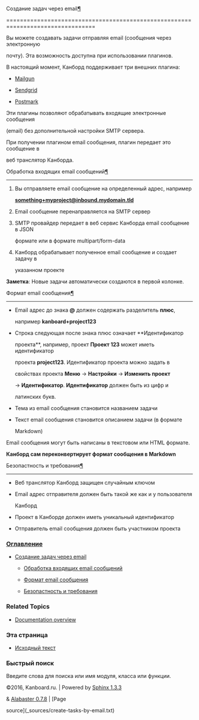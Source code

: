 Создание задач через email[¶](#create-tasks-by-email "Ссылка на этот заголовок")

================================================================================



Вы можете создавать задачи отправляя email (сообщения через электронную

почту). Эта возможность доступна при использовании плагинов.



В настоящий момент, Канборд поддерживает три внешних плагина:



-   [Mailgun](https://github.com/kanboard/plugin-mailgun)

-   [Sendgrid](https://github.com/kanboard/plugin-sendgrid)

-   [Postmark](https://github.com/kanboard/plugin-postmark)



Эти плагины позволяют обрабатывать входящие электронные сообщения

(email) без дополнительной настройки SMTP сервера.



При получении плагином email сообщения, плагин передает это сообщение в

веб транслятор Канборда.



Обработка входящих email сообщений[¶](#incoming-emails-workflow "Ссылка на этот заголовок")

-------------------------------------------------------------------------------------------



1.  Вы отправляете email сообщение на определенный адрес, например

    **something+myproject@inbound.mydomain.tld**



2.  Email сообщение перенаправляется на SMTP сервер



3.  SMTP провайдер передает в веб сервис Канборда email сообщение в JSON

    формате или в формате multipart/form-data



4.  Канборд обрабатывает полученное email сообщение и создает задачу в

    указанном проекте



**Заметка**: Новые задачи автоматически создаются в первой колонке.



Формат email сообщения[¶](#email-format "Ссылка на этот заголовок")

-------------------------------------------------------------------



-   Email адрес до знака **@** должен содержать разделитель **плюс**,

    например **kanboard+project123**



-   Строка следующая после знака плюс означает **Идентификатор

    проекта**, например, проект **Проект 123** может иметь идентификатор

    проекта **project123**. Идентификатор проекта можно задать в

    свойствах проекта **Меню** -\> **Настройки** -\> **Изменить проект**

    -\> **Идентификатор**. **Идентификатор** должен быть из цифр и

    латинских букв.



-   Тема из email сообщения становится названием задачи



-   Текст email сообщения становится описанием задачи (в формате

    Markdown)



Email сообщения могут быть написаны в текстовом или HTML формате.

**Канборд сам переконвертирует формат сообщения в Markdown**



Безопастность и требования[¶](#security-and-requirements "Ссылка на этот заголовок")

------------------------------------------------------------------------------------



-   Веб транслятор Канборд защищен случайным ключом



-   Email адрес отправителя должен быть такой же как и у пользователя

    Канборд



-   Проект в Канборде должен иметь уникальный идентификатор



-   Отправитель email сообщения должен быть участником проекта



### [Оглавление](index.markdown)



-   [Создание задач через email](#)

    -   [Обработка входящих email сообщений](#incoming-emails-workflow)

    -   [Формат email сообщения](#email-format)

    -   [Безопастность и требования](#security-and-requirements)



### Related Topics



-   [Documentation overview](index.markdown)



### Эта страница



-   [Исходный текст](_sources/create-tasks-by-email.txt)



### Быстрый поиск



Введите слова для поиска или имя модуля, класса или функции.



©2016, Kanboard.ru. | Powered by [Sphinx 1.3.3](http://sphinx-doc.org/)

& [Alabaster 0.7.8](https://github.com/bitprophet/alabaster) | [Page

source](_sources/create-tasks-by-email.txt)

